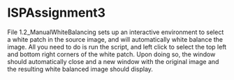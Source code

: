 # ISPAssignment3

File 1.2_ManualWhiteBalancing sets up an interactive environment to select a white patch in the source image, and will automatically white balance the image. All you need to do is run the script, and left click to select the top left and bottom right corners of the white patch. Upon doing so, the window should automatically close and a new window with the original image and the resulting white balanced image should display.